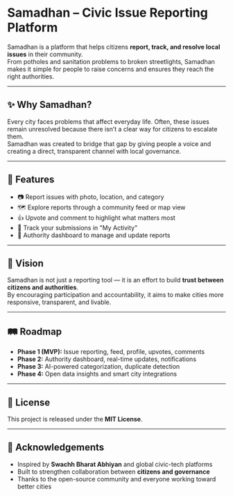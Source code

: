 # Samadhan – Civic Issue Reporting Platform  

Samadhan is a platform that helps citizens **report, track, and resolve local issues** in their community.  
From potholes and sanitation problems to broken streetlights, Samadhan makes it simple for people to raise concerns and ensures they reach the right authorities.  

---

## ✨ Why Samadhan?  

Every city faces problems that affect everyday life. Often, these issues remain unresolved because there isn’t a clear way for citizens to escalate them.  
Samadhan was created to bridge that gap by giving people a voice and creating a direct, transparent channel with local governance.  

---

## 📌 Features  

- 📷 Report issues with photo, location, and category  
- 🗺️ Explore reports through a community feed or map view  
- 👍 Upvote and comment to highlight what matters most  
- 📂 Track your submissions in "My Activity"  
- 🏢 Authority dashboard to manage and update reports  

---

## 🎯 Vision  

Samadhan is not just a reporting tool — it is an effort to build **trust between citizens and authorities**.  
By encouraging participation and accountability, it aims to make cities more responsive, transparent, and livable.  

---

## 🛤️ Roadmap  

- **Phase 1 (MVP):** Issue reporting, feed, profile, upvotes, comments  
- **Phase 2:** Authority dashboard, real-time updates, notifications  
- **Phase 3:** AI-powered categorization, duplicate detection  
- **Phase 4:** Open data insights and smart city integrations  

---

## 📜 License  

This project is released under the **MIT License**.  

---

## 🙌 Acknowledgements  

- Inspired by **Swachh Bharat Abhiyan** and global civic-tech platforms  
- Built to strengthen collaboration between **citizens and governance**  
- Thanks to the open-source community and everyone working toward better cities  
